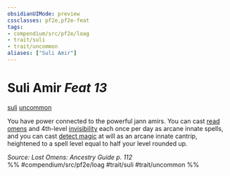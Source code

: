 ```yaml
---
obsidianUIMode: preview
cssclasses: pf2e,pf2e-feat
tags:
- compendium/src/pf2e/loag
- trait/suli
- trait/uncommon
aliases: ["Suli Amir"]
---
```

# Suli Amir  *Feat 13*  
[suli](rules/traits/suli-b2.md "Suli Ancestry & Heritage Trait")  [uncommon](rules/traits/uncommon.md "Uncommon Rarity Trait")  


You have power connected to the powerful jann amirs. You can cast [read omens](compendium/spells/read-omens.md) and 4th-level [invisibility](compendium/spells/invisibility.md) each once per day as arcane innate spells, and you can cast [detect magic](compendium/spells/detect-magic.md) at will as an arcane innate cantrip, heightened to a spell level equal to half your level rounded up.

*Source: Lost Omens: Ancestry Guide p. 112*  
%% #compendium/src/pf2e/loag #trait/suli #trait/uncommon %%
